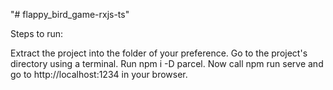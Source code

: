 "# flappy_bird_game-rxjs-ts" 

Steps to run:

Extract the project into the folder of your preference.
Go to the project's directory using a terminal.
Run npm i -D parcel.
Now call npm run serve and go to http://localhost:1234 in your browser.
